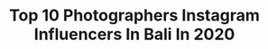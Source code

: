 ---
title: Top 10 Photographers Instagram Influencers In Bali In 2020
description: >-
  Find top photographers Instagram influencers in Bali in 2020. Most popular hashtags: #bali #baliphotographer #balilife #canggu.
platform: Instagram
profiles:
  - username: "francescomancinistyle"
    fullname: >-
      🇮🇹Luxury Traveler✈️ | BALI
    location: "Indonesia"
    followers: 69087
    engagement: 110
    commentsToLikes: 0.053796
    avatar: "https://scontent-lhr8-1.cdninstagram.com/v/t51.2885-19/s320x320/79909913_1022410224804614_8913812853111128064_n.jpg?_nc_ht=scontent-lhr8-1.cdninstagram.com&_nc_ohc=LivL2usz6HAAX-JoICn&oh=d8959e68efaa2e9d3be99e9fc0e41e7b&oe=5EBC362C"
    verified: false
    hashtags: "#berlingermany, #poolview, #travelasia, #traveldestination"
  - username: "glenkrohn"
    fullname: >-
      Glen krohn ⚡️
    location: "Indonesia"
    followers: 179158
    engagement: 322
    commentsToLikes: 0.013189
    avatar: "https://scontent-lhr8-1.cdninstagram.com/v/t51.2885-19/s320x320/26070641_571292459887654_6881478124425445376_n.jpg?_nc_ht=scontent-lhr8-1.cdninstagram.com&_nc_ohc=6NHEN5kh-UAAX8YgB0E&oh=0c250f5a00ffdba5ee37f7f785c8d29c&oe=5EBB42D0"
    verified: false
    hashtags: "#35mm, #bali"
  - username: "milamilcamp"
    fullname: >-
      Bali Model | Travel Organizer
    location: "Indonesia"
    followers: 41779
    engagement: 114
    commentsToLikes: 0.029617
    avatar: "https://scontent-lhr8-1.cdninstagram.com/v/t51.2885-19/s320x320/92248166_667352020721528_8504328510741938176_n.jpg?_nc_ht=scontent-lhr8-1.cdninstagram.com&_nc_ohc=NrJ2nD2taUYAX8CO8QL&oh=e212c20fbd866931474d0cdac77276c2&oe=5EBBFDB3"
    verified: false
    hashtags: "#couplegoals, #lovemylife, #hideout, #houseinbali"
  - username: "alicemamonova.com_"
    fullname: >-
      PHOTOGRAPHER BALI
    location: "Indonesia"
    followers: 18351
    engagement: 231
    commentsToLikes: 0.010601
    avatar: "https://scontent-ams4-1.cdninstagram.com/v/t51.2885-19/s320x320/90479975_200451158063189_6098959701846786048_n.jpg?_nc_ht=scontent-ams4-1.cdninstagram.com&_nc_ohc=PSUfvUhk1DYAX-QVK13&oh=8f75eec6d6d6c32e7a5e7238be1af914&oe=5EB4DDF9"
    verified: false
    hashtags: "#photoshootsbali, #bali, #balilifestyle, #canggu"
  - username: "_ards_"
    fullname: >-
      BALI PHOTOGRAPHER
    location: "Indonesia"
    followers: 10164
    engagement: 167
    commentsToLikes: 0.006353
    avatar: "https://scontent-lhr8-1.cdninstagram.com/v/t51.2885-19/s320x320/52124005_2250233238628083_3283876795601911808_n.jpg?_nc_ht=scontent-lhr8-1.cdninstagram.com&_nc_ohc=R66XY5ek8U8AX9NSsoY&oh=057bcfdfbbaced8a195171cd3313fc42&oe=5EBB7B67"
    verified: false
    hashtags: "#baliweddingphotographer, #wedding, #junebugweddings, #quietthechaos"
  - username: "gusde"
    fullname: >-
      Gusde
    location: "Indonesia"
    followers: 8730
    engagement: 538
    commentsToLikes: 0.045937
    avatar: "https://scontent-bos3-1.cdninstagram.com/v/t51.2885-19/s320x320/33372332_405067429903697_7063891900951953408_n.jpg?_nc_ht=scontent-bos3-1.cdninstagram.com&_nc_ohc=4eZnxjsVsrwAX-Mhlb7&oh=122fa9905512cba3f966c9ed9c0d573c&oe=5EB26200"
    verified: false
    hashtags: "#w175custom, #klx250, #crf250rallyclubindonesia, #klx250dijual"
  - username: "andrew_yogi"
    fullname: >-
      Andrew Yogi
    location: "Indonesia"
    followers: 57527
    engagement: 383
    commentsToLikes: 0.013181
    avatar: "https://scontent-ams4-1.cdninstagram.com/v/t51.2885-19/s320x320/79212318_626457811514063_8373016706074804224_n.jpg?_nc_ht=scontent-ams4-1.cdninstagram.com&_nc_ohc=1Jrz_HiTblIAX_HxCbM&oh=fe1beaca70ec9d7b16bb0180101a5f93&oe=5EBB1C25"
    verified: false
    hashtags: "#lmengainmass, #paanchalibalivilla, #potraitphotography, #weekendgetaway"
  - username: "thib_sel"
    fullname: >-
      Streetstyle And Travel
    location: "Indonesia"
    followers: 19183
    engagement: 492
    commentsToLikes: 0.056134
    avatar: "https://scontent-dus1-1.cdninstagram.com/v/t51.2885-19/s320x320/45291099_264079620877734_1579683250572361728_n.jpg?_nc_ht=scontent-dus1-1.cdninstagram.com&_nc_ohc=3GTk_NOT-QYAX_mV9GH&oh=2086911bdb639f8192d9c0f237c13cfe&oe=5E87E678"
    verified: false
    hashtags: "#ootdfashion, #newcollection, #instapost, #streetlook"
  - username: "ebanis"
    fullname: >-
      Julia Ebanis | Bali
    location: "Indonesia"
    followers: 54132
    engagement: 298
    commentsToLikes: 0.089086
    avatar: "https://scontent-ams4-1.cdninstagram.com/v/t51.2885-19/s320x320/91488789_559994741565756_3761025710609661952_n.jpg?_nc_ht=scontent-ams4-1.cdninstagram.com&_nc_ohc=MqfzxqHjYs8AX8fGNCt&oh=d01d6c8d5ff4ef6ba819024526415ec4&oe=5EBB6082"
    verified: false
    hashtags: "#viruses, #covid19, #covid2019, #covid"
  - username: "sutarahady"
    fullname: >-
      Suta | Bali Photographer
    location: "Indonesia"
    followers: 32847
    engagement: 626
    commentsToLikes: 0.033927
    avatar: "https://scontent-lhr8-1.cdninstagram.com/v/t51.2885-19/s320x320/62209357_475978533210593_3000101623386079232_n.jpg?_nc_ht=scontent-lhr8-1.cdninstagram.com&_nc_ohc=D-zIVtuUTuQAX_CpIXx&oh=0b0c8a8faad5be730edd019739d39d07&oe=5EBA2714"
    verified: false
    hashtags: "#bali, #sunrise, #waterfall, #ijen"
---